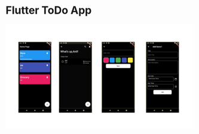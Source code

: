# Flutter ToDo App
<img src = "https://github.com/gameonanil/flutter_todolist/blob/main/assets/images/todo_banner.jpg" />